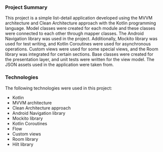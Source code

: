 ### Project Summary
This project is a simple list-detail application developed using the MVVM architecture and Clean Architecture approach with the Kotlin programming language. Model classes were created for each module and these classes were connected to each other through mapper classes. The Android Navigation library was used in the project. Additionally, Mockito library was used for test writing, and Kotlin Coroutines were used for asynchronous operations. Custom views were used for some special views, and the Room library was integrated for certain sections. Base classes were created for the presentation layer, and unit tests were written for the view model. The JSON assets used in the application were taken from.

### Technologies
The following technologies were used in this project:

- Kotlin
- MVVM architecture
- Clean Architecture approach
- Android Navigation library
- Mockito library 
- Kotlin Coroutines 
- Flow
- Custom views 
- Room library 
- Hilt library 
